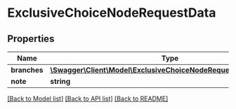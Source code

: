 # ExclusiveChoiceNodeRequestData

## Properties
Name | Type | Description | Notes
------------ | ------------- | ------------- | -------------
**branches** | [**\Swagger\Client\Model\ExclusiveChoiceNodeRequestDataBranches[]**](ExclusiveChoiceNodeRequestDataBranches.md) |  | 
**note** | **string** |  | [optional] 

[[Back to Model list]](../../README.md#documentation-for-models) [[Back to API list]](../../README.md#documentation-for-api-endpoints) [[Back to README]](../../README.md)

